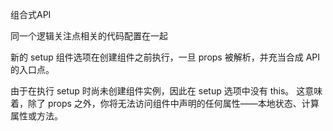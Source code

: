 组合式API

同一个逻辑关注点相关的代码配置在一起


新的 setup 组件选项在创建组件之前执行，一旦 props 被解析，并充当合成 API 的入口点。

由于在执行 setup 时尚未创建组件实例，因此在 setup 选项中没有 this。
这意味着，除了 props 之外，你将无法访问组件中声明的任何属性——本地状态、计算属性或方法。